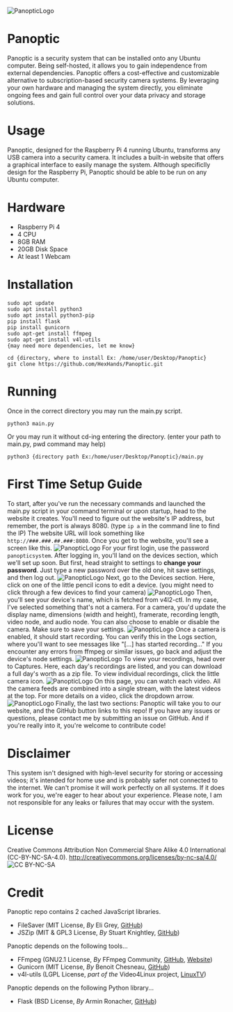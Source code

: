 ![PanopticLogo](https://hexhands.github.io/HexHandsASSET/IMAGE/Panoptic/PanopticLogo.png)
# Panoptic
Panoptic is a security system that can be installed onto any Ubuntu computer. Being self-hosted, it allows you to gain independence from external dependencies. Panoptic offers a cost-effective and customizable alternative to subscription-based security camera systems. By leveraging your own hardware and managing the system directly, you eliminate ongoing fees and gain full control over your data privacy and storage solutions.

# Usage
Panoptic, designed for the Raspberry Pi 4 running Ubuntu, transforms any USB camera into a security camera. It includes a built-in website that offers a graphical interface to easily manage the system. Although specificlly design for the Raspberry Pi, Panoptic should be able to be run on any Ubuntu computer.

# Hardware
 - Raspberry Pi 4
 - 4 CPU
 - 8GB RAM
 - 20GB Disk Space
 - At least 1 Webcam

# Installation
    sudo apt update
    sudo apt install python3
    sudo apt install python3-pip
    pip install flask
    pip install gunicorn
    sudo apt-get install ffmpeg
    sudo apt-get install v4l-utils
    {may need more dependencies, let me know}
    
    cd {directory, where to install Ex: /home/user/Desktop/Panoptic}
    git clone https://github.com/HexHands/Panoptic.git

# Running
Once in the correct directory you may run the main.py script.

    python3 main.py

Or you may run it without cd-ing entering the directory. (enter your path to main.py, pwd command may help)

    python3 {directory path Ex:/home/user/Desktop/Panoptic}/main.py

# First Time Setup Guide
To start, after you've run the necessary commands and launched the main.py script in your command terminal or upon startup, head to the website it creates. You'll need to figure out the website's IP address, but remember, the port is always 8080. (type `ip a` in the command line to find the IP) The website URL will look something like `http://###.###.##.###:8080`. Once you get to the website, you'll see a screen like this.
![PanopticLogo](https://hexhands.github.io/HexHandsASSET/IMAGE/Panoptic/LoginPage.png)
For your first login, use the password `panopticsystem`. After logging in, you'll land on the devices section, which we'll set up soon. But first, head straight to settings to **change your password**. Just type a new password over the old one, hit save settings, and then log out.
![PanopticLogo](https://hexhands.github.io/HexHandsASSET/IMAGE/Panoptic/SettingsPageTutorial.png)
Next, go to the Devices section. Here, click on one of the little pencil icons to edit a device. (you might need to click through a few devices to find your camera)
![PanopticLogo](https://hexhands.github.io/HexHandsASSET/IMAGE/Panoptic/DevicesPageTutorial.png)
Then, you'll see your device's name, which is fetched from v4l2-ctl. In my case, I've selected something that's not a camera. For a camera, you'd update the display name, dimensions (width and height), framerate, recording length, video node, and audio node. You can also choose to enable or disable the camera. Make sure to save your settings.
![PanopticLogo](https://hexhands.github.io/HexHandsASSET/IMAGE/Panoptic/DevicesSettingPageTutorial.png)
Once a camera is enabled, it should start recording. You can verify this in the Logs section, where you'll want to see messages like "[...] has started recording..." If you encounter any errors from ffmpeg or similar issues, go back and adjust the device's node settings.
![PanopticLogo](https://hexhands.github.io/HexHandsASSET/IMAGE/Panoptic/LogsPage.png)
To view your recordings, head over to Captures. Here, each day's recordings are listed, and you can download a full day's worth as a zip file. To view individual recordings, click the little camera icon.
![PanopticLogo](https://hexhands.github.io/HexHandsASSET/IMAGE/Panoptic/CapturesPageTutorial.png)
On this page, you can watch each video. All the camera feeds are combined into a single stream, with the latest videos at the top. For more details on a video, click the dropdown arrow.
![PanopticLogo](https://hexhands.github.io/HexHandsASSET/IMAGE/Panoptic/CapturesDayPageTutorial.png)
Finally, the last two sections: Panoptic will take you to our website, and the GitHub button links to this repo! If you have any issues or questions, please contact me by submitting an issue on GitHub. And if you're really into it, you're welcome to contribute code!

# Disclaimer
This system isn't designed with high-level security for storing or accessing videos; it's intended for home use and is probably safer not connected to the internet. We can't promise it will work perfectly on all systems. If it does work for you, we're eager to hear about your experience. Please note, I am not responsible for any leaks or failures that may occur with the system.

# License
Creative Commons Attribution Non Commercial Share Alike 4.0 International (CC-BY-NC-SA-4.0).
http://creativecommons.org/licenses/by-nc-sa/4.0/
![CC BY-NC-SA](https://i.creativecommons.org/l/by-nc-sa/4.0/80x15.png)

# Credit
Panoptic repo contains 2 cached JavaScript libraries.
 - FileSaver (MIT License, *By* Eli Grey, [GitHub](https://github.com/eligrey/FileSaver.js/tree/master))
 - JSZip (MIT & GPL3 License, *By* Stuart Knightley, [GitHub](https://github.com/Stuk/jszip))

Panoptic depends on the following tools...
 - FFmpeg (GNU2.1 License, *By* FFmpeg Community, [GitHub](https://github.com/FFmpeg/FFmpeg), [Website](https://ffmpeg.org/))
 - Gunicorn (MIT License, *By* Benoit Chesneau, [GitHub](https://github.com/benoitc/gunicorn))
 - v4l-utils (LGPL License, *part of the* Video4Linux project, [LinuxTV](https://linuxtv.org))

Panoptic depends on the following Python library...
-   Flask (BSD License, *By* Armin Ronacher, [GitHub](https://github.com/pallets/flask))
